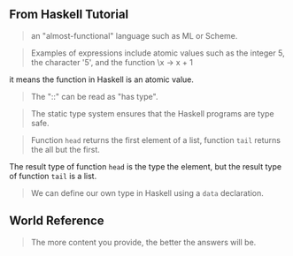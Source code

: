 ## From Haskell Tutorial

> an "almost-functional" language such as ML or Scheme.

> Examples of expressions include atomic values such as the integer 5, the character '5', and the function
\x -> x + 1

it means the function in Haskell is an atomic value.

> The "::" can be read as "has type".

> The static type system ensures that the Haskell programs are type safe.

> Function `head` returns the first element of a list, function `tail` returns the all but the first.

The result type of function `head` is the type the element, but the result type of function `tail` is a list.

> We can define our own type in Haskell using a `data` declaration.

## World Reference

> The more content you provide, the better the answers will be.
